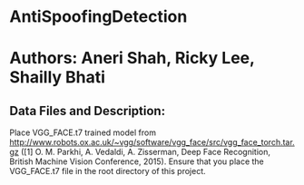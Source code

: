 # AntiSpoofingDetection
# Authors: Aneri Shah, Ricky Lee, Shailly Bhati

Data Files and Description:
- 


Place VGG_FACE.t7 trained model from http://www.robots.ox.ac.uk/~vgg/software/vgg_face/src/vgg_face_torch.tar.gz ([1] O. M. Parkhi, A. Vedaldi, A. Zisserman, Deep Face Recognition, British Machine Vision Conference, 2015). Ensure that you place the VGG_FACE.t7 file in the root directory of this project.


